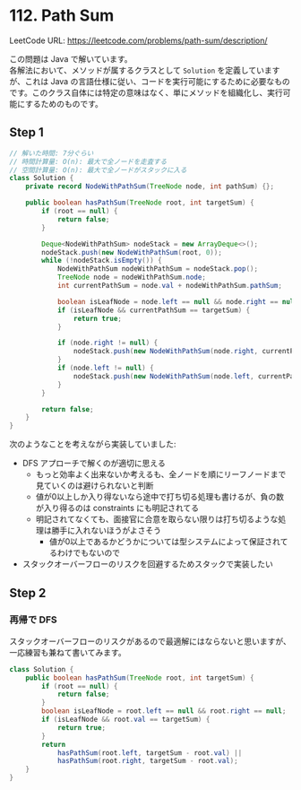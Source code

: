 # 112. Path Sum

LeetCode URL: https://leetcode.com/problems/path-sum/description/

この問題は Java で解いています。  
各解法において、メソッドが属するクラスとして `Solution` を定義していますが、これは Java の言語仕様に従い、コードを実行可能にするために必要なものです。このクラス自体には特定の意味はなく、単にメソッドを組織化し、実行可能にするためのものです。

## Step 1

```java
// 解いた時間: 7分ぐらい
// 時間計算量: O(n): 最大で全ノードを走査する
// 空間計算量: O(n): 最大で全ノードがスタックに入る
class Solution {
    private record NodeWithPathSum(TreeNode node, int pathSum) {};

    public boolean hasPathSum(TreeNode root, int targetSum) {
        if (root == null) {
            return false;
        }

        Deque<NodeWithPathSum> nodeStack = new ArrayDeque<>();
        nodeStack.push(new NodeWithPathSum(root, 0));
        while (!nodeStack.isEmpty()) {
            NodeWithPathSum nodeWithPathSum = nodeStack.pop();
            TreeNode node = nodeWithPathSum.node;
            int currentPathSum = node.val + nodeWithPathSum.pathSum;

            boolean isLeafNode = node.left == null && node.right == null;
            if (isLeafNode && currentPathSum == targetSum) {
                return true;
            }

            if (node.right != null) {
                nodeStack.push(new NodeWithPathSum(node.right, currentPathSum));
            }
            if (node.left != null) {
                nodeStack.push(new NodeWithPathSum(node.left, currentPathSum));
            }
        }

        return false;
    }
}
```

次のようなことを考えながら実装していました:

- DFS アプローチで解くのが適切に思える
    - もっと効率よく出来ないか考えるも、全ノードを順にリーフノードまで見ていくのは避けられないと判断
    - 値が0以上しか入り得ないなら途中で打ち切る処理も書けるが、負の数が入り得るのは constraints にも明記されてる
    - 明記されてなくても、面接官に合意を取らない限りは打ち切るような処理は勝手に入れないほうがよさそう
        - 値が0以上であるかどうかについては型システムによって保証されてるわけでもないので
- スタックオーバーフローのリスクを回避するためスタックで実装したい

## Step 2

### 再帰で DFS

スタックオーバーフローのリスクがあるので最適解にはならないと思いますが、一応練習も兼ねて書いてみます。

```java
class Solution {
    public boolean hasPathSum(TreeNode root, int targetSum) {
        if (root == null) {
            return false;
        }
        boolean isLeafNode = root.left == null && root.right == null;
        if (isLeafNode && root.val == targetSum) {
            return true;
        }
        return
            hasPathSum(root.left, targetSum - root.val) ||
            hasPathSum(root.right, targetSum - root.val);
    }
}
```
